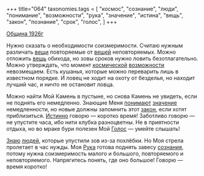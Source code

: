 +++
title="064"
taxonomies.tags = [
 "космос",
 "сознание",
 "люди",
 "понимание",
 "возможности",
 "рука",
 "значение",
 "истина",
 "вещь",
 "закон",
 "познание",
 "срок",
 "голос",
]
+++

[Община 1926г](/agni/1926)

Нужно сказать о необходимости соизмеримости. Считаю нужным различать [вещи](/tags/[вещь](/tags/вещь)) повторяемые от [вещей](/tags/[вещь](/tags/вещь)) неповторяемых. Можно отложить [вещь](/tags/вещь) обихода, но зовы сроков нужно ловить безотлагательно. Можно утверждать, что момент [космической](/tags/космос) [возможности](/tags/возможности) невозмещаем. Есть кушанья, которые можно переварить лишь в известном порядке. И ловец не ходит на охоту от безделья, но находит лучший час, и ничто не остановит ловца.   

Можно найти Мой Камень в пустыне, но снова Камень не увидеть, если не поднять его немедленно. Знающие Меня [понимают](/tags/понимание) [значение](/tags/значение) немедленности, но новые должны запомнить этот [закон](/tags/закон), если хотят приблизиться. [Истинно](/tags/истина) говорю — коротко время! Заботливо говорю — не упустите часа, ибо нити клубка разноцветны. Не в приятности отдыха, но во мраке бури полезен Мой [Голос](/tags/голос) — умейте слышать!   

[Знаю](/tags/познание) [людей](/tags/люди), которые упустили зов из-за похлёбки. Но Моя стрела пролетает в час нужды. Моя [Рука](/tags/рука) готова поднять завесу [сознания](/tags/сознание), потому нужна соизмеримость малого и большого, повторяемого и неповторяемого. Напрягитесь понять, где оно большое! Говорю — время коротко!   

